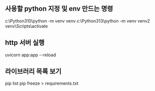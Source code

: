 ## 사용할 python 지정 및 env 만드는 명령

c:\Python310\python -m venv venv
c:\Python313\python -m venv venv2
venv\Scripts\activate

## http 서버 실행

uvicorn app:app --reload

## 라이브러리 목록 보기

pip list
pip freeze > requirements.txt
